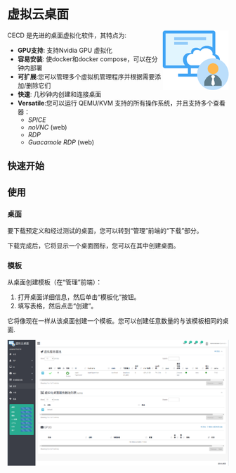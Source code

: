 # 虚拟云桌面

<img align="right" src="frontend/src/assets/logo.svg" alt="CECD Logo" width="150px;">

CECD 是先进的桌面虚拟化软件，其特点为:

- **GPU支持**: 支持Nvidia GPU 虚拟化
- **容易安装**: 使docker和docker compose，可以在分钟内部署
- **可扩展**:您可以管理多个虚拟机管理程序并根据需要添加/删除它们
- **快速**: 几秒钟内创建和连接桌面
- **Versatile**:您可以运行 QEMU/KVM 支持的所有操作系统，并且支持多个查看器：
  + *SPICE*
  + *noVNC* (web)
  + *RDP*
  + *Guacamole RDP* (web)


## 快速开始
## 使用
### 桌面

要下载预定义和经过测试的桌面，您可以转到“管理”前端的“下载”部分。


下载完成后，它将显示一个桌面图标，您可以在其中创建桌面。

### 模板

从桌面创建模板（在“管理”前端）：

1. 打开桌面详细信息，然后单击“模板化”按钮。
2. 填写表格，然后点击“创建”。

它将像现在一样从该桌面创建一个模板。您可以创建任意数量的与该模板相同的桌面.

<img align="right" src="frontend/src/assets/CECD-VDI.png" alt="CECD-VDI" >